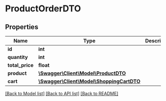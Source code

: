 # ProductOrderDTO

## Properties
Name | Type | Description | Notes
------------ | ------------- | ------------- | -------------
**id** | **int** |  | [optional] 
**quantity** | **int** |  | 
**total_price** | **float** |  | 
**product** | [**\Swagger\Client\Model\ProductDTO**](ProductDTO.md) |  | [optional] 
**cart** | [**\Swagger\Client\Model\ShoppingCartDTO**](ShoppingCartDTO.md) |  | [optional] 

[[Back to Model list]](../../README.md#documentation-for-models) [[Back to API list]](../../README.md#documentation-for-api-endpoints) [[Back to README]](../../README.md)

